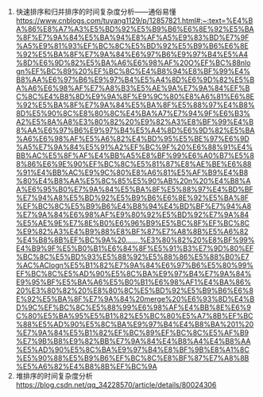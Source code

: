 1. 快速排序和归并排序的时间复杂度分析——通俗易懂
<https://www.cnblogs.com/tuyang1129/p/12857821.html#:~:text=%E4%BA%86%E8%A7%A3%E5%BD%92%E5%B9%B6%E6%8E%92%E5%BA%8F%E7%9A%84%E5%BA%94%E8%AF%A5%E9%83%BD%E7%9F%A5%E9%81%93%EF%BC%8C%E5%BD%92%E5%B9%B6%E6%8E%92%E5%BA%8F%E7%9A%84%E6%97%B6%E9%97%B4%E5%A4%8D%E6%9D%82%E5%BA%A6%E6%98%AF%20O%EF%BC%88nlogn%EF%BC%89%20%EF%BC%8C%E4%B8%94%E8%BF%99%E4%B8%AA%E6%97%B6%E9%97%B4%E5%A4%8D%E6%9D%82%E5%BA%A6%E6%98%AF%E7%A8%B3%E5%AE%9A%E7%9A%84%EF%BC%8C%E4%B8%8D%E9%9A%8F%E9%9C%80%E8%A6%81%E6%8E%92%E5%BA%8F%E7%9A%84%E5%BA%8F%E5%88%97%E4%B8%8D%E5%90%8C%E8%80%8C%E4%BA%A7%E7%94%9F%E6%B3%A2%E5%8A%A8%E3%80%82%20%E9%82%A3%E8%BF%99%E4%B8%AA%E6%97%B6%E9%97%B4%E5%A4%8D%E6%9D%82%E5%BA%A6%E6%98%AF%E5%A6%82%E4%BD%95%E5%BE%97%E6%9D%A5%E7%9A%84%E5%91%A2%EF%BC%9F%20%E6%88%91%E4%BB%AC%E5%8F%AF%E4%BB%A5%E8%BF%99%E6%A0%B7%E5%88%86%E6%9E%90%EF%BC%8C%E5%81%87%E8%AE%BE%E6%88%91%E4%BB%AC%E9%9C%80%E8%A6%81%E5%AF%B9%E4%B8%80%E4%B8%AA%E5%8C%85%E5%90%AB%20n%20%E4%B8%AA%E6%95%B0%E7%9A%84%E5%BA%8F%E5%88%97%E4%BD%BF%E7%94%A8%E5%BD%92%E5%B9%B6%E6%8E%92%E5%BA%8F%EF%BC%8C%E5%B9%B6%E4%B8%94%E4%BD%BF%E7%94%A8%E7%9A%84%E6%98%AF%E9%80%92%E5%BD%92%E7%9A%84%E5%AE%9E%E7%8E%B0%E6%96%B9%E5%BC%8F%EF%BC%8C%E9%82%A3%E4%B9%88%E8%BF%87%E7%A8%8B%E5%A6%82%E4%B8%8B%EF%BC%9A%20......,%E3%80%82%20%E8%BF%99%E4%B9%9F%E5%B0%B1%E6%84%8F%E5%91%B3%E7%9D%80%EF%BC%8C%E5%BD%93%E5%88%92%E5%88%86%E5%88%B0%E7%AC%AClogn%E5%B1%82%E7%9A%84%E6%97%B6%E5%80%99%EF%BC%8C%E5%AD%90%E5%8C%BA%E9%97%B4%E7%9A%84%E9%95%BF%E5%BA%A6%E5%B0%B1%E6%98%AF1%E4%BA%86%20%E3%80%82%20%E8%80%8C%E5%BD%92%E5%B9%B6%E6%8E%92%E5%BA%8F%E7%9A%84%20merge%20%E6%93%8D%E4%BD%9C%EF%BC%8C%E5%88%99%E6%98%AF%E4%BB%8E%E6%9C%80%E5%BA%95%E5%B1%82%E5%BC%80%E5%A7%8B%EF%BC%88%E5%AD%90%E5%8C%BA%E9%97%B4%E4%B8%BA%201%20%E7%9A%84%E5%B1%82%EF%BC%89%EF%BC%8C%E5%AF%B9%E7%9B%B8%E9%82%BB%E7%9A%84%E4%B8%A4%E4%B8%AA%E5%AD%90%E5%8C%BA%E9%97%B4%E8%BF%9B%E8%A1%8C%E5%90%88%E5%B9%B6%EF%BC%8C%E8%BF%87%E7%A8%8B%E5%A6%82%E4%B8%8B%EF%BC%9A>
2. 堆排序的时间复杂度分析
<https://blog.csdn.net/qq_34228570/article/details/80024306>
